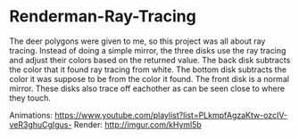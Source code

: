 # Renderman-Ray-Tracing

The deer polygons were given to me, so this project was all about ray tracing. 
Instead of doing a simple mirror, the three disks use the ray tracing and adjust their colors based on the returned value.
The back disk subtracts the color that it found ray tracing from white.
The bottom disk subtracts the color it was suppose to be from the color it found.
The front disk is a normal mirror.
These disks also trace off eachother as can be seen close to where they touch.

Animations: https://www.youtube.com/playlist?list=PLkmpfAgzaKtw-ozcIV-veR3ghuCgIgus-
Render: http://imgur.com/kHyml5b